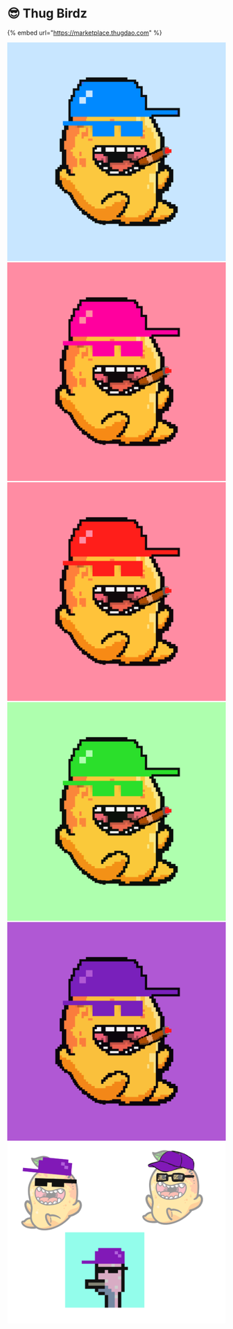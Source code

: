 # 😎 Thug Birdz

{% embed url="https://marketplace.thugdao.com" %}

![](<../../.gitbook/assets/image (6) (1) (1).png>)![](<../../.gitbook/assets/image (10) (1) (1).png>)![](<../../.gitbook/assets/image (8) (1) (1).png>)![](<../../.gitbook/assets/image (7) (1) (1).png>)![](<../../.gitbook/assets/image (1) (1).png>)![](<../../.gitbook/assets/image (5) (1).png>)

